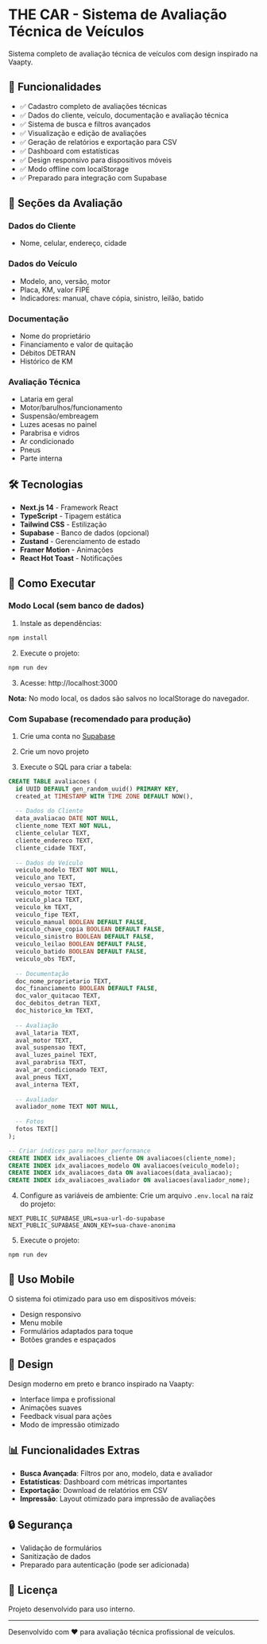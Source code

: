 # THE CAR - Sistema de Avaliação Técnica de Veículos

Sistema completo de avaliação técnica de veículos com design inspirado na Vaapty.

## 🚀 Funcionalidades

- ✅ Cadastro completo de avaliações técnicas
- ✅ Dados do cliente, veículo, documentação e avaliação técnica
- ✅ Sistema de busca e filtros avançados
- ✅ Visualização e edição de avaliações
- ✅ Geração de relatórios e exportação para CSV
- ✅ Dashboard com estatísticas
- ✅ Design responsivo para dispositivos móveis
- ✅ Modo offline com localStorage
- ✅ Preparado para integração com Supabase

## 📱 Seções da Avaliação

### Dados do Cliente
- Nome, celular, endereço, cidade

### Dados do Veículo
- Modelo, ano, versão, motor
- Placa, KM, valor FIPE
- Indicadores: manual, chave cópia, sinistro, leilão, batido

### Documentação
- Nome do proprietário
- Financiamento e valor de quitação
- Débitos DETRAN
- Histórico de KM

### Avaliação Técnica
- Lataria em geral
- Motor/barulhos/funcionamento
- Suspensão/embreagem
- Luzes acesas no painel
- Parabrisa e vidros
- Ar condicionado
- Pneus
- Parte interna

## 🛠️ Tecnologias

- **Next.js 14** - Framework React
- **TypeScript** - Tipagem estática
- **Tailwind CSS** - Estilização
- **Supabase** - Banco de dados (opcional)
- **Zustand** - Gerenciamento de estado
- **Framer Motion** - Animações
- **React Hot Toast** - Notificações

## 🚀 Como Executar

### Modo Local (sem banco de dados)

1. Instale as dependências:
```bash
npm install
```

2. Execute o projeto:
```bash
npm run dev
```

3. Acesse: http://localhost:3000

**Nota:** No modo local, os dados são salvos no localStorage do navegador.

### Com Supabase (recomendado para produção)

1. Crie uma conta no [Supabase](https://supabase.com)

2. Crie um novo projeto

3. Execute o SQL para criar a tabela:
```sql
CREATE TABLE avaliacoes (
  id UUID DEFAULT gen_random_uuid() PRIMARY KEY,
  created_at TIMESTAMP WITH TIME ZONE DEFAULT NOW(),
  
  -- Dados do Cliente
  data_avaliacao DATE NOT NULL,
  cliente_nome TEXT NOT NULL,
  cliente_celular TEXT,
  cliente_endereco TEXT,
  cliente_cidade TEXT,
  
  -- Dados do Veículo
  veiculo_modelo TEXT NOT NULL,
  veiculo_ano TEXT,
  veiculo_versao TEXT,
  veiculo_motor TEXT,
  veiculo_placa TEXT,
  veiculo_km TEXT,
  veiculo_fipe TEXT,
  veiculo_manual BOOLEAN DEFAULT FALSE,
  veiculo_chave_copia BOOLEAN DEFAULT FALSE,
  veiculo_sinistro BOOLEAN DEFAULT FALSE,
  veiculo_leilao BOOLEAN DEFAULT FALSE,
  veiculo_batido BOOLEAN DEFAULT FALSE,
  veiculo_obs TEXT,
  
  -- Documentação
  doc_nome_proprietario TEXT,
  doc_financiamento BOOLEAN DEFAULT FALSE,
  doc_valor_quitacao TEXT,
  doc_debitos_detran TEXT,
  doc_historico_km TEXT,
  
  -- Avaliação
  aval_lataria TEXT,
  aval_motor TEXT,
  aval_suspensao TEXT,
  aval_luzes_painel TEXT,
  aval_parabrisa TEXT,
  aval_ar_condicionado TEXT,
  aval_pneus TEXT,
  aval_interna TEXT,
  
  -- Avaliador
  avaliador_nome TEXT NOT NULL,
  
  -- Fotos
  fotos TEXT[]
);

-- Criar índices para melhor performance
CREATE INDEX idx_avaliacoes_cliente ON avaliacoes(cliente_nome);
CREATE INDEX idx_avaliacoes_modelo ON avaliacoes(veiculo_modelo);
CREATE INDEX idx_avaliacoes_data ON avaliacoes(data_avaliacao);
CREATE INDEX idx_avaliacoes_avaliador ON avaliacoes(avaliador_nome);
```

4. Configure as variáveis de ambiente:
Crie um arquivo `.env.local` na raiz do projeto:
```env
NEXT_PUBLIC_SUPABASE_URL=sua-url-do-supabase
NEXT_PUBLIC_SUPABASE_ANON_KEY=sua-chave-anonima
```

5. Execute o projeto:
```bash
npm run dev
```

## 📱 Uso Mobile

O sistema foi otimizado para uso em dispositivos móveis:
- Design responsivo
- Menu mobile
- Formulários adaptados para toque
- Botões grandes e espaçados

## 🎨 Design

Design moderno em preto e branco inspirado na Vaapty:
- Interface limpa e profissional
- Animações suaves
- Feedback visual para ações
- Modo de impressão otimizado

## 📊 Funcionalidades Extras

- **Busca Avançada**: Filtros por ano, modelo, data e avaliador
- **Estatísticas**: Dashboard com métricas importantes
- **Exportação**: Download de relatórios em CSV
- **Impressão**: Layout otimizado para impressão de avaliações

## 🔒 Segurança

- Validação de formulários
- Sanitização de dados
- Preparado para autenticação (pode ser adicionada)

## 📝 Licença

Projeto desenvolvido para uso interno.

---

Desenvolvido com ❤️ para avaliação técnica profissional de veículos.